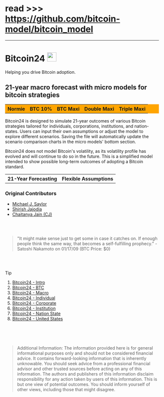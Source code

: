 # read >>> https://github.com/bitcoin-model/bitcoin_model

-----
# Bitcoin24 <img src="https://github.com/bitcoin-model/bitcoin_model/blob/main/bitcoin.png" width="30" height="30">
Helping you drive Bitcoin adoption.

## 21-year macro forecast with micro models for bitcoin strategies
<table style="background-color: orange;">
  <tr>
    <th>Normie</th>
    <th>BTC 10%</th>
    <th>BTC Maxi</th>
    <th>Double Maxi</th>
    <th>Triple Maxi</th>
  </tr>
</table>

Bitcoin24 is designed to simulate 21-year outcomes of various Bitcoin strategies tailored for individuals, corporations, institutions, and nation-states. Users can input their own assumptions or adjust the model to explore different scenarios. Saving the file will automatically update the scenario comparison charts in the micro models' bottom section.

Bitcoin24 does not model Bitcoin's volatility, as its volatility profile has evolved and will continue to do so in the future. This is a simplified model intended to show possible long-term outcomes of adopting a Bitcoin standard.
<table>
  <tr>
    <th>21-Year Forecasting</th>
    <th>Flexible Assumptions</th>
  </tr>
</table>

### Original Contributors
- <a href= "https://x.com/saylor">Michael J. Saylor</a>
- <a href="https://x.com/shirishjajodia">Shirish Jajodia</a>
- <a href="https://x.com/_ChaitanyaJ">Chaitanya Jain (CJ)</a>

<br>
<br>

>"It might make sense just to get some in case it catches on. If enough people think the same way, that becomes a self-fulfilling prophecy." - Satoshi Nakamoto on 01/17/09 (BTC Price: $0)

<br>
<br>

> [!TIP]
> 1. <a href="https://github.com/user-attachments/assets/2710d05e-cfce-41a9-84ec-eb39d0afc6e0">Bitcoin24 - Intro</a>
> 2. <a href="https://github.com/user-attachments/assets/d6842ec0-f919-4f82-8ee2-10bcc3fe8f97">Bitcoin24 - BTC</a>
> 3. <a href="https://github.com/user-attachments/assets/1379c00b-7b38-435a-8ec3-b43fd3319871">Bitcoin24 - Macro</a>
> 4. <a href="https://github.com/user-attachments/assets/3ce97819-e76e-449f-ab4a-3405dcc098f5">Bitcoin24 - Individual</a>
> 5. <a href="https://github.com/user-attachments/assets/8afa6ed9-301d-4c3d-8f90-ad1556043155">Bitcoin24 - Corporate</a>
> 6. <a href="https://github.com/user-attachments/assets/eaffca98-cb3f-4ec3-bec8-4d44b6b6fe1f">Bitcoin24 - Institution</a>
> 7. <a href="https://github.com/user-attachments/assets/6cc536b6-9087-4231-993b-b1a42477b2ae">Bitcoin24 - Nation State</a>
> 8. <a href="https://github.com/user-attachments/assets/37aab46f-a840-4aed-a48d-8179f1b48d50">Bitcoin24 - United States</a>
<br>
<br>
<br>





>Additional Information:  The information provided here is for general informational purposes only and should not be considered financial advice. It contains forward-looking information that is inherently unknowable. You should seek advice from a professional financial advisor and other trusted sources before acting on any of this information. The authors and publishers of this information disclaim responsibility for any action taken by users of this information.  This is but one view of potential outcomes. You should inform yourself of other views, including those that might disagree.





